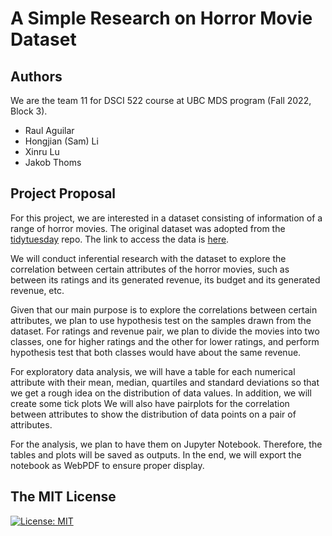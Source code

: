 # A Simple Research on Horror Movie Dataset

## Authors

We are the team 11 for DSCI 522 course at UBC MDS program (Fall 2022, Block 3). 

- Raul Aguilar
- Hongjian (Sam) Li
- Xinru Lu
- Jakob Thoms

## Project Proposal

For this project, we are interested in a dataset consisting of information of a range of horror movies. The original dataset was adopted from the [tidytuesday](https://github.com/rfordatascience/tidytuesday/blob/master/data/2022/2022-11-01/horror_movies.csv) repo. The link to access the data is [here](https://raw.githubusercontent.com/rfordatascience/tidytuesday/master/data/2022/2022-11-01/horror_movies.csv).

We will conduct inferential research with the dataset to explore the correlation between certain attributes of the horror movies, such as between its ratings and its generated revenue, its budget and its generated revenue, etc.  

Given that our main purpose is to explore the correlations between certain attributes, we plan to use hypothesis test on the samples drawn from the dataset. For ratings and revenue pair, we plan to divide the movies into two classes, one for higher ratings and the other for lower ratings, and perform hypothesis test that both classes would have about the same revenue. 

For exploratory data analysis, we will have a table for each numerical attribute with their mean, median, quartiles and standard deviations so that we get a rough idea on the distribution of data values. In addition, we will create some tick plots We will also have pairplots for the correlation between attributes to show the distribution of data points on a pair of attributes. 

For the analysis, we plan to have them on Jupyter Notebook. Therefore, the tables and plots will be saved as outputs. In the end, we will export the notebook as WebPDF to ensure proper display. 


## The MIT License
[![License: MIT](https://img.shields.io/badge/License-MIT-yellow.svg)](https://opensource.org/licenses/MIT)  
